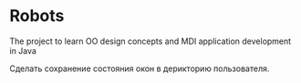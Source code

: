 # Robots
The project to learn OO design concepts and MDI application development in Java


Сделать сохранение состояния окон в дерикторию пользователя.